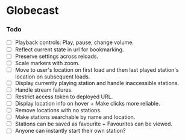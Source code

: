 # Globecast

### Todo

-  [ ] Playback controls: Play, pause, change volume.
-  [ ] Reflect current state in url for bookmarking.
-  [ ] Preserve settings across reloads.
-  [ ] Scale markers with zoom.
-  [ ] Move to user's location on first load and then last played station's location on subsequent loads.
-  [ ] Display currently playing station and handle inaccessible stations.
-  [ ] Handle stream failures.
-  [ ] Restrict access token to deployed URL.
-  [ ] Display location info on hover + Make clicks more reliable.
-  [ ] Remove locations with no stations.
-  [ ] Make stations searchable by name and location.
-  [ ] Stations can be saved as favourite + Favourites can be viewed.
-  [ ] Anyone can instantly start their own station?
